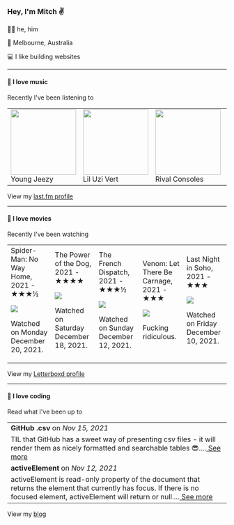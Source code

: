 <article><h3>Hey, I&#x27;m Mitch ✌️</h3><section><p>🙆‍♂️ he, him</p><p>📍 Melbourne, Australia</p><p>💻 I like building websites</p></section><hr/><section><h4>💽 I love music</h4><p>Recently I&#x27;ve been listening to</p><table><tbody><td><img src="https://lastfm.freetls.fastly.net/i/u/174s/b987d1e862f442359e316f8a146b0f82.png" height="150px" alt="" role="presentation"/><br/>Young Jeezy</td><td><img src="https://lastfm.freetls.fastly.net/i/u/174s/90b339f1a7f96ee74bce1664155e958d.png" height="150px" alt="" role="presentation"/><br/>Lil Uzi Vert</td><td><img src="https://lastfm.freetls.fastly.net/i/u/174s/658d3f2aee9fbf5f02e6cf6a6a4266c3.png" height="150px" alt="" role="presentation"/><br/>Rival Consoles</td><td><img src="https://lastfm.freetls.fastly.net/i/u/174s/b81a00734a2f70b34acde16c61fdfa71.png" height="150px" alt="" role="presentation"/><br/>Stereolab</td><td><img src="https://lastfm.freetls.fastly.net/i/u/174s/cb8e41ecc96f769575babd440b81e795.png" height="150px" alt="" role="presentation"/><br/>Juice WRLD</td></tbody></table><span>View my <a href="https://www.last.fm/user/mylsb">last.fm profile</a></span></section><hr/><section><h4>📼 I love movies</h4><p>Recently I&#x27;ve been watching</p><table><tbody><td>Spider-Man: No Way Home, 2021 - ★★★½<br/><span> <p><img src="https://a.ltrbxd.com/resized/film-poster/5/6/0/7/8/7/560787-spider-man-no-way-home-0-500-0-750-crop.jpg?k=af9b07b8f1"/></p> <p>Watched on Monday December 20, 2021.</p> </span></td><td>The Power of the Dog, 2021 - ★★★★<br/><span> <p><img src="https://a.ltrbxd.com/resized/film-poster/5/2/7/8/4/1/527841-the-power-of-the-dog-0-500-0-750-crop.jpg?k=500cfa4c78"/></p> <p>Watched on Saturday December 18, 2021.</p> </span></td><td>The French Dispatch, 2021 - ★★★½<br/><span> <p><img src="https://a.ltrbxd.com/resized/film-poster/4/7/1/2/0/7/471207-the-french-dispatch-0-500-0-750-crop.jpg?k=e78593abed"/></p> <p>Watched on Sunday December 12, 2021.</p> </span></td><td>Venom: Let There Be Carnage, 2021 - ★★★<br/><span> <p><img src="https://a.ltrbxd.com/resized/film-poster/5/0/8/6/3/8/508638-venom-let-there-be-carnage-0-500-0-750-crop.jpg?k=553c604246"/></p> <p>Fucking ridiculous.</p> </span></td><td>Last Night in Soho, 2021 - ★★★<br/><span> <p><img src="https://a.ltrbxd.com/resized/film-poster/5/0/5/0/0/0/505000-last-night-in-soho-0-500-0-750-crop.jpg?k=5b9a91875e"/></p> <p>Watched on Friday December 10, 2021.</p> </span></td></tbody></table><span>View my <a href="https://letterboxd.com/myslab/">Letterboxd profile</a></span></section><hr/><section><h4>📰 I love coding</h4><p>Read what I&#x27;ve been up to</p><table><tbody><tr><td><b>GitHub .csv</b> on <i>Nov 15, 2021</i></td></tr><tr><td><span>TIL that GitHub has a sweet way of presenting csv files - it will render them as nicely formatted and searchable tables 😎....</span><a href="https://world.hey.com/mitch.stewart/github-csv-cfba803e"> See more</a></td></tr><tr><td><b>activeElement</b> on <i>Nov 12, 2021</i></td></tr><tr><td><span>activeElement is read-only property of the document that returns the element that currently has focus. If there is no focused element, activeElement will return <body> or null....</span><a href="https://world.hey.com/mitch.stewart/activeelement-48c14c6a"> See more</a></td></tr></tbody></table><span>View my <a href="https://world.hey.com/mitch.stewart/">blog</a></span></section></article>